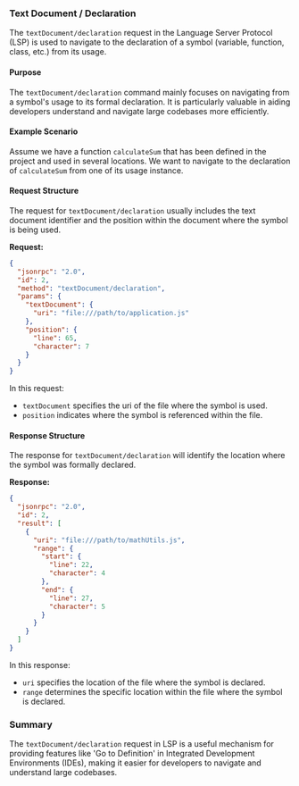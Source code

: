 ### Text Document / Declaration

The `textDocument/declaration` request in the Language Server Protocol (LSP) is used to navigate to the declaration of a symbol (variable, function, class, etc.) from its usage.

#### Purpose

The `textDocument/declaration` command mainly focuses on navigating from a symbol's usage to its formal declaration. It is particularly valuable in aiding developers understand and navigate large codebases more efficiently.

#### Example Scenario

Assume we have a function `calculateSum` that has been defined in the project and used in several locations. We want to navigate to the declaration of `calculateSum` from one of its usage instance.

#### Request Structure

The request for `textDocument/declaration` usually includes the text document identifier and the position within the document where the symbol is being used.

**Request:**

```json
{
  "jsonrpc": "2.0",
  "id": 2,
  "method": "textDocument/declaration",
  "params": {
    "textDocument": {
      "uri": "file:///path/to/application.js"
    },
    "position": {
      "line": 65,
      "character": 7
    }
  }
}
```

In this request:
- `textDocument` specifies the uri of the file where the symbol is used.
- `position` indicates where the symbol is referenced within the file.

#### Response Structure

The response for `textDocument/declaration` will identify the location where the symbol was formally declared.

**Response:**

```json
{
  "jsonrpc": "2.0",
  "id": 2,
  "result": [
    {
      "uri": "file:///path/to/mathUtils.js",
      "range": {
        "start": {
          "line": 22,
          "character": 4
        },
        "end": {
          "line": 27,
          "character": 5
        }
      }
    }
  ]
}
```

In this response:
- `uri` specifies the location of the file where the symbol is declared.
- `range` determines the specific location within the file where the symbol is declared.

### Summary

The `textDocument/declaration` request in LSP is a useful mechanism for providing features like 'Go to Definition' in Integrated Development Environments (IDEs), making it easier for developers to navigate and understand large codebases.